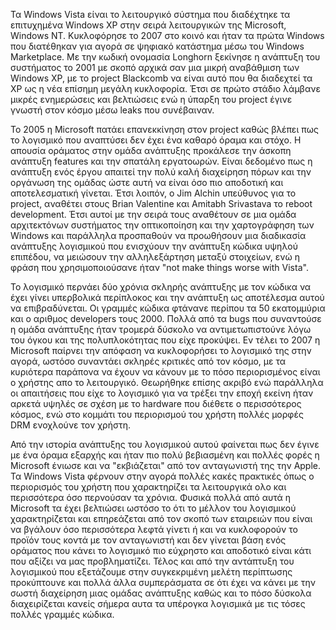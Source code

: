 Τα Windows Vista είναι το λειτουργικό σύστημα που διαδέχτηκε τα επιτυχημένα Windows XP στην σειρά λειτουργικών της Microsoft, Windows NT. Κυκλοφόρησε το 2007  στο κοινό και ήταν τα πρώτα Windows που διατέθηκαν για αγορά σε ψηφιακό κατάστημα μέσω του Windows Marketplace. Με την κωδική ονομασία Longhorn ξεκίνησε η ανάπτυξη του συστήματος το 2001 με σκοπό αρχικά σαν μια μικρή αναβάθμιση των Windows XP, με το project Blackcomb να είναι αυτό που θα διαδεχτεί τα XP ως η νέα επίσημη μεγάλη κυκλοφορία. Έτσι σε πρώτο στάδιο λάμβανε μικρές ενημερώσεις και βελτιώσεις ενώ η ύπαρξη του project έγινε γνωστή στον κόσμο μέσω leaks που συνέβαιναν. 

To 2005 η Microsoft πατάει επανεκκίνηση στον project καθώς βλέπει πως το λογισμικό που αναπτύσει δεν έχει ένα καθαρό όραμα και στόχο. Η απουσία οράματος στην ομάδα ανάπτυξης προκάλεσε την άσκοπη ανάπτυξη features και την σπατάλη εργατοωρών. Είναι δεδομένο πως η ανάπτυξη ενός έργου απαιτεί την πολύ καλή διαχείρηση πόρων και την οργάνωση της ομάδας ώστε αυτή να είναι όσο πιο αποδοτική και αποτελεσματική γίνεται. Έτσι λοιπόν, ο Jim Alchin υπεύθυνος για το project, αναθέτει στους Brian Valentine και Amitabh Srivastava το reboot development. Έτσι αυτοί με την σειρά τους αναθέτουν σε μια ομάδα αρχιτεκτόνων συστήματος την οπτικοποίηση και την χαρτογράφηση των Windows και παράλληλα προσπαθούν να προωθήσουν μια διαδικασία ανάπτυξης λογισμικού που ενισχύουν την ανάπτυξη κώδικα υψηλού επιπέδου, να μειώσουν την αλληλεξάρτηση μεταξύ στοιχείων, ενώ η φράση που χρησιμοποιούσανε ήταν "not make things worse with Vista".

Το λογισμικό περνάει δύο χρόνια σκληρής ανάπτυξης με τον κώδικα να έχει γίνει υπερβολικά περίπλοκος και την ανάπτυξη ως αποτέλεσμα αυτού να επιβραδύνεται. Οι γραμμές κώδικα φτάνανε περίπου τα 50 εκατομμύρια και ο αριθμος developers τους 2000. Πολλά από τα bugs που συναντούσε η ομάδα ανάπτυξης ήταν τρομερά δύσκολο να αντιμετωπιστούνε λόγω του όγκου και της πολυπλοκότητας που είχε προκύψει. Εν τέλει το 2007 η Microsoft παίρνει την απόφαση να κυκλοφορήσει το λογισμικό της στην αγορά, ωστόσο συναντάει σκληρές κριτικές από τον κόσμο, με τα κυριότερα παράπονα να έχουν να κάνουν με το πόσο περιορισμένος είναι ο χρήστης απο το λειτουργικό. Θεωρήθηκε επίσης ακριβό ενώ παράλληλα οι απαιτήσεις που είχε το λογισμικό για να τρέξει την εποχή εκείνη ήταν αρκετά υψηλές σε σχέση με το hardware που διέθετε ο περισσότερος κόσμος, ενώ στο κομμάτι του περιορισμού του χρήστη πολλές μορφές DRM ενοχλούνε τον χρήστη.

Από την ιστορία ανάπτυξης του λογισμικού αυτού φαίνεται πως δεν έγινε με ένα όραμα εξαρχής και ήταν πιο πολύ βεβιασμένη και πολλές φορές η Microsoft ένιωσε και να "εκβιάζεται" από τον ανταγωνιστή της την Apple. Τα Windows Vista φέρνουν στην αγορά πολλές κακές πρακτικές όπως ο περιορισμός του χρήστη που χαρακτηρίζει τα λειτουργικά ολο και περισσότερα όσο περνούσαν τα χρόνια. Φυσικά πολλά από αυτά η Microsoft τα έχει βελτιώσει ωστόσο το ότι το μέλλον του λογισμικού χαρακτηρίζεται και επηρεάζεται από τον σκοπό των εταιρειών που είναι να βγάλουν όσο περισσότερα λεφτά γίνετι ή και να κυκλοφορούν το προϊόν τους κοντά με τον ανταγωνιστή και δεν γίνεται βάση ενός οράματος που κάνει το λογισμικό πιο εύχρηστο και αποδοτικό είναι κάτι που αξίζει να μας προβληματίζει. Τέλος και από την αντάπτυξη του λογισμικού που εξετάζουμε στην συγκεκριμένη μελέτη περίπτωσης προκύπτουνε και πολλά άλλα συμπεράσματα σε ότι έχει να κάνει με την σωστή διαχείρηση μιας ομάδας ανάπτυξης καθώς και το πόσο δύσκολα διαχειρίζεται κανείς σήμερα αυτα τα υπέρογκα λογισμικά με τις τόσες πολλές γραμμές κώδικα.
